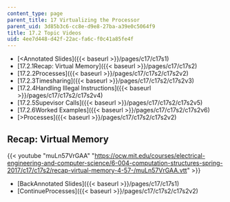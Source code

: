 ```yaml
---
content_type: page
parent_title: 17 Virtualizing the Processor
parent_uid: 3d85b3c6-cc8e-d9e8-27ba-a39e0c5064f9
title: 17.2 Topic Videos
uid: 4ee7d448-d42f-22ac-fa6c-f0c41a85fe4f
---
```


*   [<Annotated Slides]({{< baseurl >}}/pages/c17/c17s1)
*   [17.2.1Recap: Virtual Memory]({{< baseurl >}}/pages/c17/c17s2)
*   [17.2.2Processes]({{< baseurl >}}/pages/c17/c17s2/c17s2v2)
*   [17.2.3Timesharing]({{< baseurl >}}/pages/c17/c17s2/c17s2v3)
*   [17.2.4Handling Illegal Instructions]({{< baseurl >}}/pages/c17/c17s2/c17s2v4)
*   [17.2.5Supevisor Calls]({{< baseurl >}}/pages/c17/c17s2/c17s2v5)
*   [17.2.6Worked Examples]({{< baseurl >}}/pages/c17/c17s2/c17s2v6)
*   [\>Processes]({{< baseurl >}}/pages/c17/c17s2/c17s2v2)

Recap: Virtual Memory
---------------------

{{< youtube "muLn57VrGAA" "https://ocw.mit.edu/courses/electrical-engineering-and-computer-science/6-004-computation-structures-spring-2017/c17/c17s2/recap-virtual-memory-4-57-/muLn57VrGAA.vtt" >}}

*   [BackAnnotated Slides]({{< baseurl >}}/pages/c17/c17s1)
*   [ContinueProcesses]({{< baseurl >}}/pages/c17/c17s2/c17s2v2)